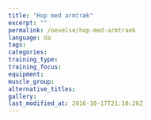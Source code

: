 ```yaml
---
title: "Hop med armtræk"
excerpt: ""
permalink: /oevelse/hop-med-armtraek
language: da
tags:
categories:
training_type: 
training_focus: 
equipment:
muscle_group:
alternative_titles:
gallery:
last_modified_at: 2016-10-17T21:10:26Z
---
```



